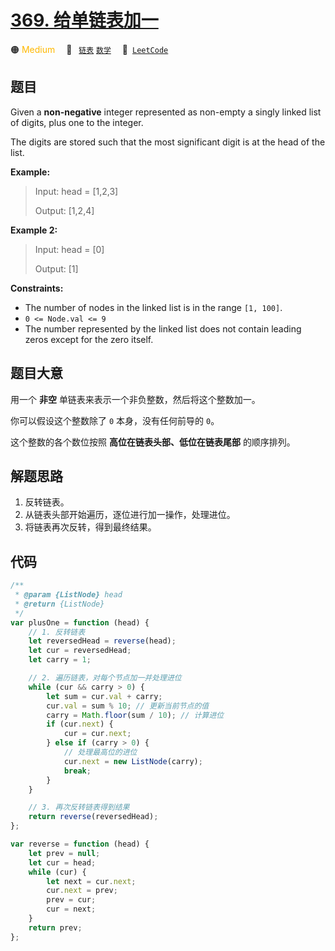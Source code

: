 # [369. 给单链表加一](https://leetcode.com/problems/plus-one-linked-list)

🟠 <font color=#ffb800>Medium</font>&emsp; 🔖&ensp; [`链表`](/tag/linked-list.md) [`数学`](/tag/math.md)&emsp; 🔗&ensp;[`LeetCode`](https://leetcode.com/problems/plus-one-linked-list)

## 题目

Given a **non-negative** integer represented as non-empty a singly linked list of digits, plus one to the integer.

The digits are stored such that the most significant digit is at the head of the list.

**Example:**

> Input: head = [1,2,3]
>
> Output: [1,2,4]

**Example 2:**

> Input: head = [0]
>
> Output: [1]

**Constraints:**

- The number of nodes in the linked list is in the range `[1, 100]`.
- `0 <= Node.val <= 9`
- The number represented by the linked list does not contain leading zeros except for the zero itself.

## 题目大意

用一个 **非空** 单链表来表示一个非负整数，然后将这个整数加一。

你可以假设这个整数除了 `0` 本身，没有任何前导的 `0`。

这个整数的各个数位按照 **高位在链表头部、低位在链表尾部** 的顺序排列。

## 解题思路

1. 反转链表。
2. 从链表头部开始遍历，逐位进行加一操作，处理进位。
3. 将链表再次反转，得到最终结果。

## 代码

```javascript
/**
 * @param {ListNode} head
 * @return {ListNode}
 */
var plusOne = function (head) {
	// 1. 反转链表
	let reversedHead = reverse(head);
	let cur = reversedHead;
	let carry = 1;

	// 2. 遍历链表，对每个节点加一并处理进位
	while (cur && carry > 0) {
		let sum = cur.val + carry;
		cur.val = sum % 10; // 更新当前节点的值
		carry = Math.floor(sum / 10); // 计算进位
		if (cur.next) {
			cur = cur.next;
		} else if (carry > 0) {
			// 处理最高位的进位
			cur.next = new ListNode(carry);
			break;
		}
	}

	// 3. 再次反转链表得到结果
	return reverse(reversedHead);
};

var reverse = function (head) {
	let prev = null;
	let cur = head;
	while (cur) {
		let next = cur.next;
		cur.next = prev;
		prev = cur;
		cur = next;
	}
	return prev;
};
```
